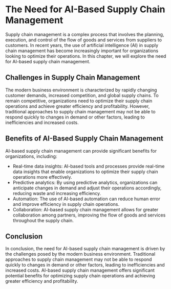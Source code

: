 The Need for AI-Based Supply Chain Management
====================================================================

Supply chain management is a complex process that involves the planning, execution, and control of the flow of goods and services from suppliers to customers. In recent years, the use of artificial intelligence (AI) in supply chain management has become increasingly important for organizations looking to optimize their operations. In this chapter, we will explore the need for AI-based supply chain management.

Challenges in Supply Chain Management
-------------------------------------

The modern business environment is characterized by rapidly changing customer demands, increased competition, and global supply chains. To remain competitive, organizations need to optimize their supply chain operations and achieve greater efficiency and profitability. However, traditional approaches to supply chain management may not be able to respond quickly to changes in demand or other factors, leading to inefficiencies and increased costs.

Benefits of AI-Based Supply Chain Management
--------------------------------------------

AI-based supply chain management can provide significant benefits for organizations, including:

* Real-time data insights: AI-based tools and processes provide real-time data insights that enable organizations to optimize their supply chain operations more effectively.
* Predictive analytics: By using predictive analytics, organizations can anticipate changes in demand and adjust their operations accordingly, reducing waste and increasing efficiency.
* Automation: The use of AI-based automation can reduce human error and improve efficiency in supply chain operations.
* Collaboration: AI-based supply chain management allows for greater collaboration among partners, improving the flow of goods and services throughout the supply chain.

Conclusion
----------

In conclusion, the need for AI-based supply chain management is driven by the challenges posed by the modern business environment. Traditional approaches to supply chain management may not be able to respond quickly to changes in demand or other factors, leading to inefficiencies and increased costs. AI-based supply chain management offers significant potential benefits for optimizing supply chain operations and achieving greater efficiency and profitability.
